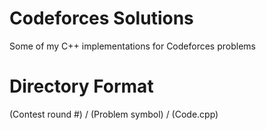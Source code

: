 # Codeforces Solutions
Some of my C++ implementations for Codeforces problems

# Directory Format
(Contest round #) / (Problem symbol) / (Code.cpp) 
